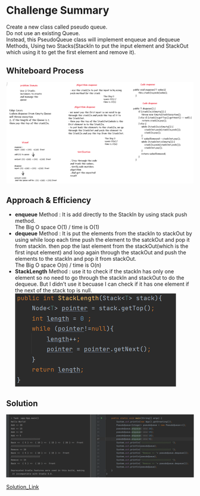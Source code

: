 # Challenge Summary
<!-- Description of the challenge -->
Create a new class called pseudo queue.  
Do not use an existing Queue.  
Instead, this PseudoQueue class will implement enqueue and dequeue Methods, Using two Stacks(StackIn to put the input element and StackOut which using it to get the first element and remove it).  
  

## Whiteboard Process
<!-- Embedded whiteboard image -->
![Image](./Image/whiteBoard.PNG)  
  
  
## Approach & Efficiency
<!-- What approach did you take? Why? What is the Big O space/time for this approach? -->
* **enqueue** Method : It is add directly to the StackIn by using stack push method.  
The Big O space O(1) / time is O(1)  
* **dequeue** Method : It is put the elements from the stackIn to stackOut by using while loop each time push the element to the satckOut and pop it from stackIn. then pop the last element from the stackOut(which is the first input element) and loop again through the stackOut and push the elements to the stackIn and pop it from stackOut.  
The Big O space O(n) / time is O(n)  
* **StackLength** Method : use it to check if the stackIn has only one element so no need to go through the stackIn and stackOut to do the dequeue. But I didn't use it becuase I can check if it has one element if the next of the stack top is null.  
![length](./Image/stackLength.PNG)  
  

## Solution
<!-- Show how to run your code, and examples of it in action -->
![App](./Image/App.PNG)  

[Solution_Link](https://github.com/AlaaYlula/data-structures-and-algorithms/tree/main/Challenge%2311/stack-queue-pseudo/app/src)  
